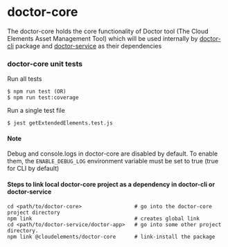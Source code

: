 # doctor-core
The doctor-core holds the core functionality of Doctor tool (The Cloud Elements Asset Management Tool) which will be used internally by [doctor-cli](https://github.com/CloudElementsOpenLabs/the-doctor) package and [doctor-service](https://github.com/cloud-elements/doctor-service) as their dependencies

### doctor-core unit tests
Run all tests
```
$ npm run test (OR)
$ npm run test:coverage
```

Run a single test file
```
$ jest getExtendedElements.test.js
```

#### Note
Debug and console.logs in doctor-core are disabled by default. To enable them, the `ENABLE_DEBUG_LOG` environment variable must be set to true (true for CLI by default)

#### Steps to link local doctor-core project as a dependency in doctor-cli or doctor-service
```
cd <path/to/doctor-core>                 # go into the doctor-core project directory
npm link                                 # creates global link
cd <path/to/doctor-service/doctor-app>   # go into some other project directory.
npm link @cloudelements/doctor-core      # link-install the package
```
